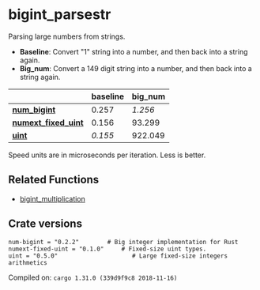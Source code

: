 # bigint_parsestr
Parsing large numbers from strings.

* **Baseline**: Convert "1" string into a number, and then back into a string again.
* **Big_num**: Convert a 149 digit string into a number, and then back into a string again.

| | baseline | big_num |
| --- | --- | --- |
| **[num_bigint](https://crates.io/crates/num_bigint)** | 0.257 | *1.256* |
| **[numext_fixed_uint](https://crates.io/crates/numext_fixed_uint)** | 0.156 | 93.299 |
| **[uint](https://crates.io/crates/uint)** | *0.155* | 922.049 |

Speed units are in microseconds per iteration. Less is better.

## Related Functions

* [bigint_multiplication](../bigint_multiplication)

## Crate versions

    num-bigint = "0.2.2"        # Big integer implementation for Rust
    numext-fixed-uint = "0.1.0"     # Fixed-size uint types.
    uint = "0.5.0"                     # Large fixed-size integers arithmetics

Compiled on: `cargo 1.31.0 (339d9f9c8 2018-11-16)`